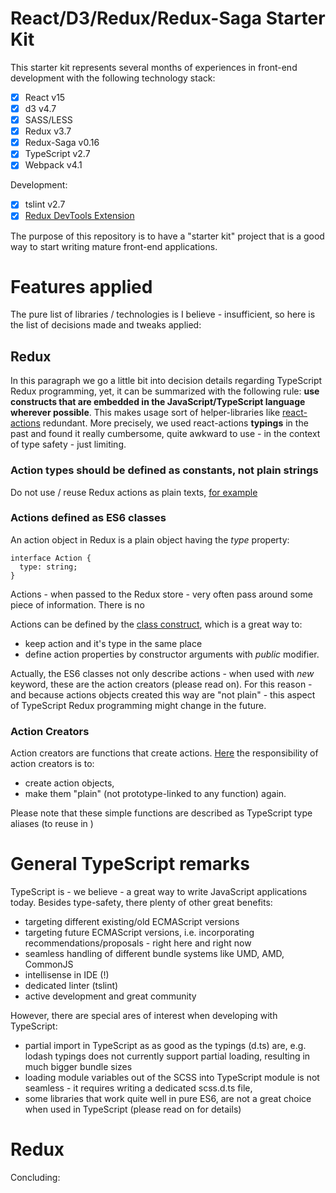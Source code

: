 # React/D3/Redux/Redux-Saga Starter Kit

This starter kit represents several months of experiences in front-end development with the following technology stack:
- [x] React v15
- [x] d3 v4.7
- [x] SASS/LESS
- [x] Redux v3.7
- [x] Redux-Saga v0.16
- [x] TypeScript v2.7
- [x] Webpack v4.1

Development:
- [x] tslint v2.7
- [x] [Redux DevTools Extension](https://github.com/zalmoxisus/redux-devtools-extension)

The purpose of this repository is to have a "starter kit" project that is a good way to start writing mature front-end applications.

# Features applied

The pure list of libraries / technologies is I believe - insufficient, so here is the list of decisions made and tweaks applied:

## Redux

In this paragraph we go a little bit into decision details regarding TypeScript Redux programming, yet, it can be summarized with the following rule: **use constructs that are embedded in the JavaScript/TypeScript language wherever possible**. This makes usage sort of helper-libraries like [react-actions](https://github.com/redux-utilities/redux-actions) redundant. More precisely, we used react-actions **typings** in the past and found it really cumbersome, quite awkward to use - in the context of type safety - just limiting.

### Action types should be defined as constants, not plain strings

Do not use / reuse Redux actions as plain texts, [for example](/src/screens/bubble-chart-screen/action-types.ts)

### Actions defined as ES6 classes

An action object in Redux is a plain object having the *type* property:
```
interface Action {
  type: string;
}
```

Actions - when passed to the Redux store - very often pass around some piece of information. There is no 

Actions can be defined by the [class construct](/src/screens/bubble-chart-screen/actions.ts), which is a great way to:
- keep action and it's type in the same place
- define action properties by constructor arguments with *public* modifier.

Actually, the ES6 classes not only describe actions - when used with *new* keyword, these are the action creators (please read on). For this reason - and because actions objects created this way are "not plain" - this aspect of TypeScript Redux programming might change in the future.

### Action Creators

Action creators are functions that create actions. [Here](/src/screens/bubble-chart-screen/action-creators.ts) the responsibility of action creators is to:
- create action objects,
- make them "plain" (not prototype-linked to any function) again.

Please note that these simple functions are described as TypeScript type aliases (to reuse in )

# General TypeScript remarks

TypeScript is - we believe - a great way to write JavaScript applications today. Besides type-safety, there plenty of other great benefits:

- targeting different existing/old ECMAScript versions
- targeting future ECMAScript versions, i.e. incorporating recommendations/proposals - right here and right now
- seamless handling of different bundle systems like UMD, AMD, CommonJS
- intellisense in IDE (!)
- dedicated linter (tslint)
- active development and great community

However, there are special ares of interest when developing with TypeScript:

- partial import in TypeScript as as good as the typings (d.ts) are, e.g. lodash typings does not currently support partial loading, resulting in much bigger bundle sizes
- loading module variables out of the SCSS into TypeScript module is not seamless - it requires writing a dedicated scss.d.ts file,
- some libraries that work quite well in pure ES6, are not a great choice when used in TypeScript (please read on for details)

# Redux


Concluding:


